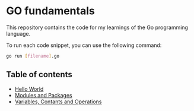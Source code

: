 # GO fundamentals

This repository contains the code for my learnings of the Go programming language.

To run each code snippet, you can use the following command:

```bash
go run [filename].go
```

## Table of contents

- [Hello World](app.go)
- [Modules and Packages](./01-essentials/README.md)
- [Variables, Contants and Operations](./investment-calculator/investment_calculator.go)
